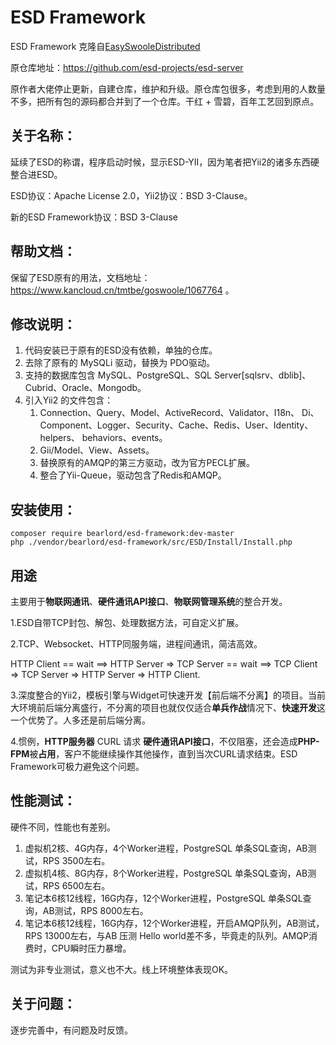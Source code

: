 # ESD Framework
ESD Framework 克隆自[EasySwooleDistributed](https://github.com/esd-projects/esd-server)

原仓库地址：https://github.com/esd-projects/esd-server



原作者大佬停止更新，自建仓库，维护和升级。原仓库包很多，考虑到用的人数量不多，把所有包的源码都合并到了一个仓库。干红 + 雪碧，百年工艺回到原点。



## 关于名称：

延续了ESD的称谓，程序启动时候，显示ESD-YII，因为笔者把Yii2的诸多东西硬整合进ESD。

ESD协议：Apache License 2.0，Yii2协议：BSD 3-Clause。

新的ESD Framework协议：BSD 3-Clause



## 帮助文档：

保留了ESD原有的用法，文档地址：https://www.kancloud.cn/tmtbe/goswoole/1067764 。



## 修改说明：

1. 代码安装已于原有的ESD没有依赖，单独的仓库。
2. 去除了原有的 MySQLi 驱动，替换为 PDO驱动。
3. 支持的数据库包含 MySQL、PostgreSQL、SQL Server[sqlsrv、dblib]、Cubrid、Oracle、Mongodb。
4. 引入Yii2 的文件包含：
   1. Connection、Query、Model、ActiveRecord、Validator、I18n、  Di、Component、Logger、Security、Cache、Redis、User、Identity、helpers、 behaviors、events。
   2. Gii/Model、View、Assets。
   3. 替换原有的AMQP的第三方驱动，改为官方PECL扩展。
   4. 整合了Yii-Queue，驱动包含了Redis和AMQP。



## 安装使用：

```
composer require bearlord/esd-framework:dev-master 
php ./vendor/bearlord/esd-framework/src/ESD/Install/Install.php 
```



## 用途

主要用于**物联网通讯**、**硬件通讯API接口**、**物联网管理系统**的整合开发。

1.ESD自带TCP封包、解包、处理数据方法，可自定义扩展。



2.TCP、Websocket、HTTP同服务端，进程间通讯，简洁高效。

HTTP Client == wait ==> HTTP Server => TCP Server == wait ==> TCP Client => TCP Server => HTTP Server => HTTP Client.



3.深度整合的Yii2，模板引擎与Widget可快速开发【前后端不分离】的项目。当前大环境前后端分离盛行，不分离的项目也就仅仅适合**单兵作战**情况下、**快速开发**这一个优势了。人多还是前后端分离。



4.惯例，**HTTP服务器** CURL 请求  **硬件通讯API接口**，不仅阻塞，还会造成**PHP-FPM**被**占用**，客户不能继续操作其他操作，直到当次CURL请求结束。ESD Framework可极力避免这个问题。



## 性能测试：

硬件不同，性能也有差别。

1. 虚拟机2核、4G内存，4个Worker进程，PostgreSQL 单条SQL查询，AB测试，RPS 3500左右。
2. 虚拟机4核、8G内存，8个Worker进程，PostgreSQL 单条SQL查询，AB测试，RPS 6500左右。
3. 笔记本6核12线程，16G内存，12个Worker进程，PostgreSQL 单条SQL查询，AB测试，RPS 8000左右。
4. 笔记本6核12线程，16G内存，12个Worker进程，开启AMQP队列，AB测试，RPS 13000左右，与AB 压测 Hello world差不多，毕竟走的队列。AMQP消费时，CPU瞬时压力暴增。



测试为非专业测试，意义也不大。线上环境整体表现OK。



## 关于问题：

逐步完善中，有问题及时反馈。
